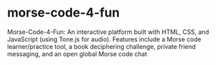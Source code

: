 # morse-code-4-fun
Morse-Code-4-Fun: An interactive platform built with HTML, CSS, and JavaScript (using Tone.js for audio). Features include a Morse code learner/practice tool, a book deciphering challenge, private friend messaging, and an open global Morse code chat
